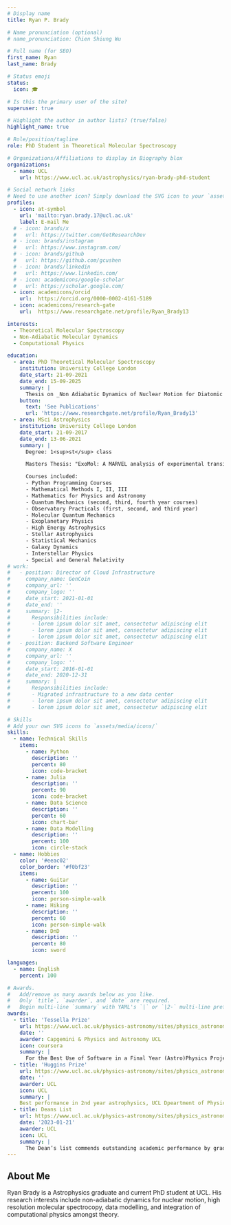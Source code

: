 ```yaml
---
# Display name
title: Ryan P. Brady

# Name pronunciation (optional)
# name_pronunciation: Chien Shiung Wu

# Full name (for SEO)
first_name: Ryan
last_name: Brady

# Status emoji
status:
  icon: 🎓

# Is this the primary user of the site?
superuser: true

# Highlight the author in author lists? (true/false)
highlight_name: true

# Role/position/tagline
role: PhD Student in Theoretical Molecular Spectroscopy

# Organizations/Affiliations to display in Biography blox
organizations:
  - name: UCL
    url: https://www.ucl.ac.uk/astrophysics/ryan-brady-phd-student

# Social network links
# Need to use another icon? Simply download the SVG icon to your `assets/media/icons/` folder.
profiles:
  - icon: at-symbol
    url: 'mailto:ryan.brady.17@ucl.ac.uk'
    label: E-mail Me
  # - icon: brands/x
  #   url: https://twitter.com/GetResearchDev
  # - icon: brands/instagram
  #   url: https://www.instagram.com/
  # - icon: brands/github
  #   url: https://github.com/gcushen
  # - icon: brands/linkedin
  #   url: https://www.linkedin.com/
  # - icon: academicons/google-scholar
  #   url: https://scholar.google.com/
  - icon: academicons/orcid
    url:  https://orcid.org/0000-0002-4161-5189
  - icon: academicons/research-gate
    url:  https://www.researchgate.net/profile/Ryan_Brady13

interests:
  - Theoretical Molecular Spectroscopy
  - Non-Adiabatic Molecular Dynamics
  - Computational Physics

education:
  - area: PhD Theoretical Molecular Spectroscopy
    institution: University College London
    date_start: 21-09-2021
    date_end: 15-09-2025
    summary: |
      Thesis on _Non Adiabatic Dynamics of Nuclear Motion for Diatomic Molecules_. Supervised by [Prof. Sergei N. Yurchenko] and [Prof. Jonathan Tennyson]. Presented papers at 8 molecular spectroscopy conferences with the contributions being published in PCCP and JCTC. Other papers I co-authored were published in Nature, MNRAS and A&A.
    button:
      text: 'See Publications'
      url: 'https://www.researchgate.net/profile/Ryan_Brady13'
  - area: MSci Astrophysics
    institution: University College London
    date_start: 21-09-2017
    date_end: 13-06-2021
    summary: |
      Degree: 1<sup>st</sup> class

      Masters Thesis: "ExoMol: A MARVEL analysis of experimental transition data and an ab initio line list for SO". The project involved collation of experimental transition data which where inverted to create an accurate empirical database of rotation-vibration energy levels with associated uncertainties and quantum number assignments. I also present a complex ab initio spectroscopic model for the sulfur monoxide diatom including 13 electronic states, 23 dipole and transition dipole moment curves, 23 spin-orbit curves, and 14 electronic angular momentum curves. The work lef to the following publication https://doi.org/10.1039/D2CP03051A. 

      Courses included:
      - Python Programming Courses
      - Mathematical Methods I, II, III
      - Mathematics for Physics and Astronomy
      - Quantum Mechanics (second, third, fourth year courses)
      - Observatory Practicals (first, second, and third year)
      - Molecular Quantum Mechanics
      - Exoplanetary Physics
      - High Energy Astrophysics
      - Stellar Astrophysics 
      - Statistical Mechanics
      - Galaxy Dynamics
      - Interstellar Physics
      - Special and General Relativity
# work:
#   - position: Director of Cloud Infrastructure
#     company_name: GenCoin
#     company_url: ''
#     company_logo: ''
#     date_start: 2021-01-01
#     date_end: ''
#     summary: |2-
#       Responsibilities include:
#       - lorem ipsum dolor sit amet, consectetur adipiscing elit
#       - lorem ipsum dolor sit amet, consectetur adipiscing elit
#       - lorem ipsum dolor sit amet, consectetur adipiscing elit
#   - position: Backend Software Engineer
#     company_name: X
#     company_url: ''
#     company_logo: ''
#     date_start: 2016-01-01
#     date_end: 2020-12-31
#     summary: |
#       Responsibilities include:
#       - Migrated infrastructure to a new data center
#       - lorem ipsum dolor sit amet, consectetur adipiscing elit
#       - lorem ipsum dolor sit amet, consectetur adipiscing elit

# Skills
# Add your own SVG icons to `assets/media/icons/`
skills:
  - name: Technical Skills
    items:
      - name: Python
        description: ''
        percent: 80
        icon: code-bracket
      - name: Julia
        description: ''
        percent: 90
        icon: code-bracket
      - name: Data Science
        description: ''
        percent: 60
        icon: chart-bar
      - name: Data Modelling
        description: ''
        percent: 100
        icon: circle-stack
  - name: Hobbies
    color: '#eeac02'
    color_border: '#f0bf23'
    items:
      - name: Guitar
        description: ''
        percent: 100
        icon: person-simple-walk
      - name: Hiking
        description: ''
        percent: 60
        icon: person-simple-walk
      - name: DnD
        description: ''
        percent: 80
        icon: sword

languages:
  - name: English
    percent: 100

# Awards.
#   Add/remove as many awards below as you like.
#   Only `title`, `awarder`, and `date` are required.
#   Begin multi-line `summary` with YAML's `|` or `|2-` multi-line prefix and indent 2 spaces below.
awards:
  - title: 'Tessella Prize'
    url: https://www.ucl.ac.uk/physics-astronomy/sites/physics_astronomy/files/physics_and_astronomy_annual_review_2021_-22_web_v2.pdf
    date: ''
    awarder: Capgemini & Physics and Astronomy UCL
    icon: coursera
    summary: |
      For the Best Use of Software in a Final Year (Astro)Physics Project.
  - title: 'Huggins Prize'
    url: https://www.ucl.ac.uk/physics-astronomy/sites/physics_astronomy/files/pa_annual_review_2020_web.pdf
    date: ''
    awarder: UCL
    icon: UCL
    summary: |
    Best performance in 2nd year astrophysics, UCL Dpeartment of Physics and Astronomy.
  - title: Deans List
    url: https://www.ucl.ac.uk/physics-astronomy/sites/physics_astronomy/files/pa_annual_review_2021_webfinal.pdf
    date: '2023-01-21'
    awarder: UCL
    icon: UCL
    summary: |
      The Dean’s list commends outstanding academic performance by graduating students, equivalent to the top 5% of student achievement.
---
```


## About Me

Ryan Brady is a Astrophysics graduate and current PhD student at UCL. His research interests include non-adiabatic dynamics for nuclear motion, high resolution molecular spectrocopy, data modelling, and integration of computational physics amongst theory. 
